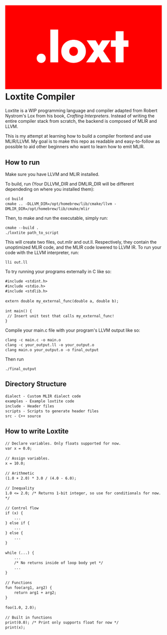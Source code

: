 # ![logo][] Loxtite Compiler
[logo]: loxtite_short.svg?sanitize=true

Loxtite is a WIP programming language and compiler adapted from Robert Nystrom's Lox from his book, _Crafting Interpreters_. Instead of writing the entire compiler stack from scratch, the backend is composed of MLIR and LLVM. 

This is my attempt at learning how to build a compiler frontend and use MLIR/LLVM. My goal is to make this repo as readable and easy-to-follow as possible to aid other beginners who want to learn how to emit MLIR.

## How to run
Make sure you have LLVM and MLIR installed. 

To build, run (Your DLLVM_DIR and DMLIR_DIR will be different dependeding on where you installed them):
```
cd build
cmake .. -DLLVM_DIR=/opt/homebrew/lib/cmake/llvm -DMLIR_DIR=/opt/homebrew/lib/cmake/mlir
```
Then, to make and run the executable, simply run:
```
cmake --build .
./loxtite path_to_script
```
This will create two files, out.mlir and out.ll. Respectively, they contain the unoptimized MLIR code, and the MLIR code lowered to LLVM IR. To run your code with the LLVM interpreter, run:
```
lli out.ll
```
To try running your programs externally in C like so:
```
#include <stdint.h>
#include <stdio.h>
#include <stdlib.h>

extern double my_external_func(double a, double b);

int main() {
 // Insert unit test that calls my_external_func!
}
```
Compile your main.c file with your program's LLVM output like so:
```
clang -c main.c -o main.o
clang -c your_output.ll -o your_output.o
clang main.o your_output.o -o final_output
```
Then run
```
./final_output
```

## Directory Structure
```
dialect - Custom MLIR dialect code
examples - Example loxtite code
include - Header files
scripts - Scripts to generate header files
src - C++ source
```

## How to write Loxtite
```
// Declare variables. Only floats supported for now.
var x = 0.0;

// Assign variables.
x = 10.0;

// Arithmetic
(1.0 + 2.0) * 3.0 / (4.0 - 6.0);

// Inequality
1.0 <= 2.0; /* Returns 1-bit integer, so use for conditionals for now. */

// Control flow
if (x) {
    ... 
} else if { 
    ...
} else {
    ...
}

while (...) {
    ...
    /* No returns inside of loop body yet */
    ...
}

// Functions
fun foo(arg1, arg2) {
    return arg1 + arg2;
}

foo(1.0, 2.0);

// Built in functions
print(0.0); /* Print only supports float for now */
print(x);

```